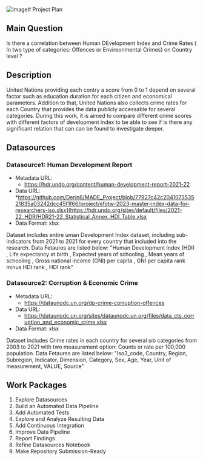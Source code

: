 ![image](https://github.com/Derin6/MADE_Project/assets/93079836/0a80a706-50c0-4639-b2dd-4bf8e4bd1925)# Project Plan

## Main Question
<!-- Describe your data science project in max. 5 sentences. -->

Is there a correlation between Human DEvelopment Index and Crime Rates ( In two type of categories: Offences or Envireonmental Crimes) on Country level ?

## Description
<!-- Outline the impact of the analysis, e.g. which pains it solves. -->

 United Nations providing each contry a score from 0 to 1 depend on several factor such as education duration for each citizen and economical parameters. Addition to that, United Nations also collects crime rates for each Country that provides the data publicly accessable for several categories. During this work, it is aimed to compare different crime scores with different factors of development index to be able to see if is there any significant relation that can can be found to investigate deeper. 

       
## Datasources
<!-- Describe each datasources you plan to use in a section. Use the prefic "DatasourceX" where X is the id of the datasource. -->

### Datasource1: Human Development Report
* Metadata URL:
  * https://hdr.undp.org/content/human-development-report-2021-22
* Data URL:
  *https://github.com/Derin6/MADE_Project/blob/77927c42c204107353521835a03242dcc45f1f66/project/efotw-2023-master-index-data-for-researchers-iso.xlsx](https://hdr.undp.org/sites/default/files/2021-22_HDR/HDR21-22_Statistical_Annex_HDI_Table.xlsx
* Data Format: xlsx

Dataset includes entire uman Development Index  dataset, including sub-indicators from 2021 to 2021 for every country that included into the research. Data Fetaures are listed below:
"Human Development Index (HDI) ,		Life expectancy at birth	,	Expected years of schooling	,	Mean years of schooling	,	Gross national income (GNI) per capita	,	GNI per capita rank minus HDI rank	,	HDI rank"


### Datasource2: Corruption & Economic Crime 
* Metadata URL: 
    * https://dataunodc.un.org/dp-crime-corruption-offences
* Data URL:
    * https://dataunodc.un.org/sites/dataunodc.un.org/files/data_cts_corruption_and_economic_crime.xlsx
* Data Format: xlsx


Dataset includes Crime rates in each country for several sıb categories from 2003 to 2021 with two measurement option: Counts or rate per 100,000 population.  Data Fetaures are listed below:
"Iso3_code, Country,	Region,	Subregion,	Indicator,	Dimension,	Category,	Sex,	Age,	Year,	Unit of measurement,	VALUE,	Source"


## Work Packages
<!-- List of work packages ordered sequentially, each pointing to an issue with more details. -->

1. Explore Datasources 
2. Build an Automated Data Pipeline 
3. Add Automated Tests 
4. Explore and Analyze Resulting Data 
5. Add Continuous Integration 
6. Improve Data Pipeline 
7. Report Findings 
8. Refine Datasources Notebook 
9. Make Repository Submission-Ready 
